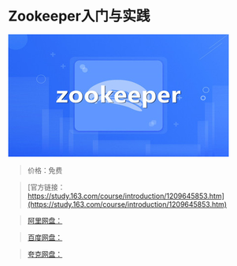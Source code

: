 # Zookeeper入门与实践

![img](../../../assets/study163/free/8fd8df122bc541fa99a9b0454c597bca.jpg)

> 价格：免费

> [官方链接：https://study.163.com/course/introduction/1209645853.htm](https://study.163.com/course/introduction/1209645853.htm)

> [阿里网盘：]()

> [百度网盘：]()

> [夸克网盘：]()
